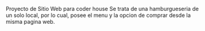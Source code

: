 Proyecto de Sitio Web para coder house
Se trata de una hamburgueseria de un solo local, por lo cual, posee el menu y la opcion de comprar desde la misma pagina web.
